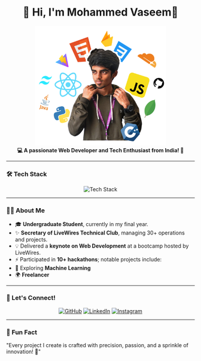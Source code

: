 <h1 align="center">👋 Hi, I'm Mohammed Vaseem💚</h1>
<p align="center">
  <img src="./assets/MyImg.png" alt="Tech Stack" width="350" height="320" />
  <br />
  <b>💻 A passionate Web Developer and Tech Enthusiast from India! 🌟</b>
</p>

---

### 🛠️ Tech Stack
<div align="center">
  <img src="https://skillicons.dev/icons?i=react,vite,nextjs,tailwind,python,firebase,cloudflare,js,java,mongodb,c,cpp,gsap" alt="Tech Stack" />
</div>


---

### 👨‍💻 About Me
- 🎓 **Undergraduate Student**, currently in my final year.
- ✨ **Secretary of LiveWires Technical Club**, managing 30+ operations and projects.
- 💡 Delivered a **keynote on Web Development** at a bootcamp hosted by LiveWires.
- ⚡ Participated in **10+ hackathons**; notable projects include:
- 🌱 Exploring **Machine Learning**
- 🌍 **Freelancer**

---

### 🔗 Let's Connect!
<p align="center">
  <a href="https://github.com/vaseem15905" target="_blank"><img src="https://skillicons.dev/icons?i=github" alt="GitHub" width="40" /></a>
  <a href="https://linkedin.com/in/mohammed-vaseem15905" target="_blank"><img src="https://skillicons.dev/icons?i=linkedin" alt="LinkedIn" width="40" /></a>
  <a href="https://instagram.com/vasi.exe" target="_blank"><img src="https://skillicons.dev/icons?i=instagram" alt="Instagram" width="40" /></a>
</p>

---

### 🌟 Fun Fact
"Every project I create is crafted with precision, passion, and a sprinkle of innovation! 🚀"
